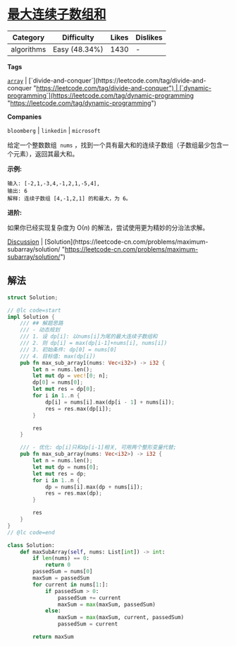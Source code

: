 # [最大连续子数组和](https://leetcode-cn.com/problems/maximum-subarray/description/ "https://leetcode-cn.com/problems/maximum-subarray/description/")

| Category   | Difficulty    | Likes | Dislikes |
| ---------- | ------------- | ----- | -------- |
| algorithms | Easy (48.34%) | 1430  | -        |

**Tags**

[`array`](https://leetcode.com/tag/array "https://leetcode.com/tag/array") | [`divide-and-conquer`](https://leetcode.com/tag/divide-and-conquer "https://leetcode.com/tag/divide-and-conquer") | [`dynamic-programming`](https://leetcode.com/tag/dynamic-programming "https://leetcode.com/tag/dynamic-programming")

**Companies**

`bloomberg` | `linkedin` | `microsoft`

给定一个整数数组  `nums` ，找到一个具有最大和的连续子数组（子数组最少包含一个元素），返回其最大和。

**示例:**

```
输入: [-2,1,-3,4,-1,2,1,-5,4],
输出: 6
解释: 连续子数组 [4,-1,2,1] 的和最大，为 6。
```

**进阶:**

如果你已经实现复杂度为 O(_n_) 的解法，尝试使用更为精妙的分治法求解。

[Discussion](https://leetcode-cn.com/problems/maximum-subarray/comments/ "https://leetcode-cn.com/problems/maximum-subarray/comments/") | [Solution](https://leetcode-cn.com/problems/maximum-subarray/solution/ "https://leetcode-cn.com/problems/maximum-subarray/solution/")

## 解法

```rust
struct Solution;

// @lc code=start
impl Solution {
    /// ## 解题思路
    /// - 动态规划
    /// 1. 设 dp[i]: 以nums[i]为尾的最大连续子数组和
    /// 2. 则 dp[i] = max(dp[i-1]+nums[i], nums[i])
    /// 3. 初始条件: dp[0] = nums[0]
    /// 4. 目标值: max(dp[i])
    pub fn max_sub_array1(nums: Vec<i32>) -> i32 {
        let n = nums.len();
        let mut dp = vec![0; n];
        dp[0] = nums[0];
        let mut res = dp[0];
        for i in 1..n {
            dp[i] = nums[i].max(dp[i - 1] + nums[i]);
            res = res.max(dp[i]);
        }

        res
    }

    /// - 优化: dp[i]只和dp[i-1]相关, 可用两个整形变量代替;
    pub fn max_sub_array(nums: Vec<i32>) -> i32 {
        let n = nums.len();
        let mut dp = nums[0];
        let mut res = dp;
        for i in 1..n {
            dp = nums[i].max(dp + nums[i]);
            res = res.max(dp);
        }

        res
    }
}
// @lc code=end

```

```python
class Solution:
    def maxSubArray(self, nums: List[int]) -> int:
        if len(nums) == 0:
            return 0
        passedSum = nums[0]
        maxSum = passedSum
        for current in nums[1:]:
            if passedSum > 0:
                passedSum += current
                maxSum = max(maxSum, passedSum)
            else:
                maxSum = max(maxSum, current, passedSum)
                passedSum = current

        return maxSum
```
